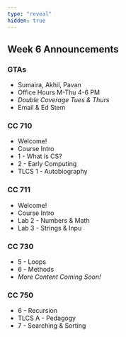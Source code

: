 ```yaml
---
type: "reveal"
hidden: true
---
```

<section>
	<h2>Week 6 Announcements</h2>
</section>

<section>
	<h3>GTAs</h3>
	<ul>
		<li>Sumaira, Akhil, Pavan</li>
		<li>Office Hours M-Thu 4-6 PM</li>
		<li><i>Double Coverage Tues & Thurs</i></li>
		<li>Email & Ed Stem</li>
	</ul>
</section>

<section>
	<h3>CC 710</h3>
	<ul>
		<li>Welcome!</li>
		<li>Course Intro</li>
		<li>1 - What is CS?</li>
		<li>2 - Early Computing</li>
		<li>TLCS 1 - Autobiography</li>
	</ul>
</section>

<section>
	<h3>CC 711</h3>
	<ul>
		<li>Welcome!</li>
		<li>Course Intro</li>
		<li>Lab 2 - Numbers & Math</li>
		<li>Lab 3 - Strings & Inpu</li>
	</ul>
</section>

<section>
	<h3>CC 730</h3>
	<ul>
		<li>5 - Loops</li>
		<li>6 - Methods</li>
		<li><i>More Content Coming Soon!</i></li>
	</ul>
</section>

<section>
	<h3>CC 750</h3>
	<ul>
		<li>6 - Recursion</li>
		<li>TLCS A - Pedagogy</li>
		<li>7 - Searching & Sorting</li>
	</ul>
</section>
